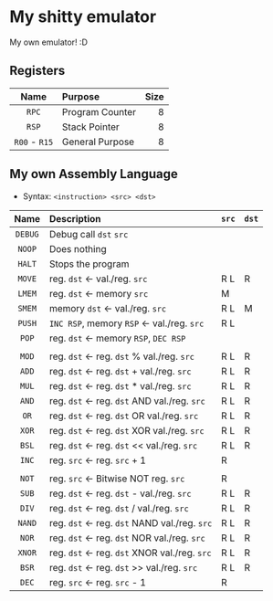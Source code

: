 # My shitty emulator
My own emulator! :D

## Registers
|     Name      | Purpose         | Size |
| :-----------: | :-------------- | ---: |
|     `RPC`     | Program Counter |    8 |
|     `RSP`     | Stack Pointer   |    8 |
| `R00` - `R15` | General Purpose |    8 |

## My own Assembly Language
* Syntax: `<instruction> <src> <dst>`

|  Name   | Description                                   | `src` | `dst` |
| :-----: | :-------------------------------------------- | :---- | :---- |
| `DEBUG` | Debug call `dst` `src`                        |       |       |
| `NOOP`  | Does nothing                                  |       |       |
| `HALT`  | Stops the program                             |       |       |
| `MOVE`  | reg. `dst` <- val./reg. `src`                 | R L   | R     |
| `LMEM`  | reg. `dst` <- memory `src`                    | M     |       |
| `SMEM`  | memory `dst` <- val./reg. `src`               | R L   | M     |
| `PUSH`  | `INC RSP`, memory `RSP` <- val./reg. `src`    | R L   |       |
|  `POP`  | reg. `dst` <- memory `RSP`, `DEC RSP`         |       |       |
|         |                                               |       |       |
|  `MOD`  | reg. `dst` <- reg. `dst` %    val./reg. `src` | R L   | R     |
|  `ADD`  | reg. `dst` <- reg. `dst` +    val./reg. `src` | R L   | R     |
|  `MUL`  | reg. `dst` <- reg. `dst` *    val./reg. `src` | R L   | R     |
|  `AND`  | reg. `dst` <- reg. `dst` AND  val./reg. `src` | R L   | R     |
|  `OR`   | reg. `dst` <- reg. `dst` OR   val./reg. `src` | R L   | R     |
|  `XOR`  | reg. `dst` <- reg. `dst` XOR  val./reg. `src` | R L   | R     |
|  `BSL`  | reg. `dst` <- reg. `dst` <<   val./reg. `src` | R L   | R     |
|  `INC`  | reg. `src` <- reg. `src` + 1                  | R     |       |
|         |                                               |       |       |
|  `NOT`  | reg. `src` <- Bitwise NOT reg. `src`          | R     |       |
|  `SUB`  | reg. `dst` <- reg. `dst` -    val./reg. `src` | R L   | R     |
|  `DIV`  | reg. `dst` <- reg. `dst` /    val./reg. `src` | R L   | R     |
| `NAND`  | reg. `dst` <- reg. `dst` NAND val./reg. `src` | R L   | R     |
|  `NOR`  | reg. `dst` <- reg. `dst` NOR  val./reg. `src` | R L   | R     |
| `XNOR`  | reg. `dst` <- reg. `dst` XNOR val./reg. `src` | R L   | R     |
|  `BSR`  | reg. `dst` <- reg. `dst` >> val./reg. `src`   | R L   | R     |
|  `DEC`  | reg. `src` <- reg. `src` - 1                  | R     |       |
